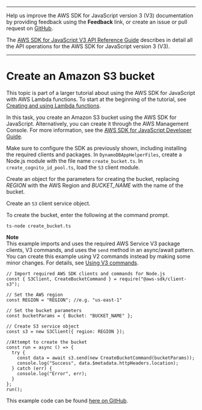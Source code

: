 --------

Help us improve the AWS SDK for JavaScript version 3 \(V3\) documentation by providing feedback using the **Feedback** link, or create an issue or pull request on [GitHub](https://github.com/awsdocs/aws-sdk-for-javascript-v3)\.

 The [AWS SDK for JavaScript V3 API Reference Guide](https://docs.aws.amazon.com/AWSJavaScriptSDK/v3/latest/index.html) describes in detail all the API operations for the AWS SDK for JavaScript version 3 \(V3\)\.

--------

# Create an Amazon S3 bucket<a name="s3-crossservices-adddata-create-bucket"></a>

This topic is part of a larger tutorial about using the AWS SDK for JavaScript with AWS Lambda functions\. To start at the beginning of the tutorial, see [Creating and using Lambda functions](https://docs.aws.amazon.com/sdk-for-javascript/v2/developer-guide/sdk-cross-service-example-submitting-data.html)\. 

In this task, you create an Amazon S3 bucket using the AWS SDK for JavaScript\. Alternatively, you can create it through the AWS Management Console\. For more information, see the [AWS SDK for JavaScript Developer Guide](https://docs.aws.amazon.com/AmazonS3/latest/user-guide/create-bucket.html)\. 

Make sure to configure the SDK as previously shown, including installing the required clients and packages\. In `DynamoDBAppHelperFiles`, create a Node\.js module with the file name `create_bucket.ts`\. In `create_cognito_id_pool.ts`, load the `S3` client module\.

Create an object for the parameters for creating the bucket, replacing *REGION* with the AWS Region and *BUCKET\_NAME* with the name of the bucket\.

Create an `S3` client service object\.

To create the bucket, enter the following at the command prompt\.

```
ts-node create_bucket.ts
```

**Note**  
This example imports and uses the required AWS Service V3 package clients, V3 commands, and uses the `send` method in an async/await pattern\. You can create this example using V2 commands instead by making some minor changes\. For details, see [Using V3 commands](welcome.md#using_v3_commands)\.

```
// Import required AWS SDK clients and commands for Node.js
const { S3Client, CreateBucketCommand } = require("@aws-sdk/client-s3");

// Set the AWS region
const REGION = "REGION"; //e.g. "us-east-1"

// Set the bucket parameters
const bucketParams = { Bucket: "BUCKET_NAME" };

// Create S3 service object
const s3 = new S3Client({ region: REGION });

//Attempt to create the bucket
const run = async () => {
  try {
    const data = await s3.send(new CreateBucketCommand(bucketParams));
    console.log("Success", data.$metadata.httpHeaders.location);
  } catch (err) {
    console.log("Error", err);
  }
};
run();
```

This example code can be found [here on GitHub](https://github.com/awsdocs/aws-doc-sdk-examples/blob/master/javascriptv3/example_code/cross-services/submit-data-app/src/dynamoAppHelperFiles/create-bucket.ts)\.